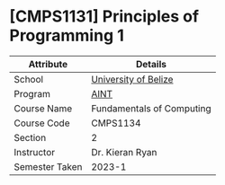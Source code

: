 # [CMPS1131] Principles of Programming 1

| Attribute      | Details                                                    |
|----------------|------------------------------------------------------------|
| School         | [University of Belize](https://www.ub.edu.bz/)             |
| Program        | [AINT](https://github.com/stars/jennxsierra/lists/ub-aint) |
| Course Name    | Fundamentals of Computing                                  |
| Course Code    | CMPS1134                                                   |
| Section        | 2                                                          |
| Instructor     | Dr. Kieran Ryan                                            |
| Semester Taken | 2023-1                                                     |
